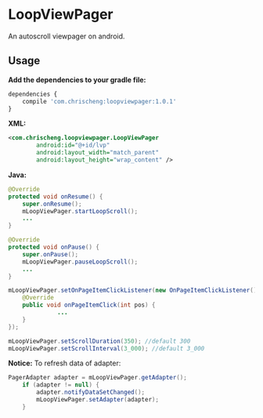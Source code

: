 # LoopViewPager
An autoscroll viewpager on android.
## Usage
**Add the dependencies to your gradle file:**
```javascript
dependencies {
    compile 'com.chrischeng:loopviewpager:1.0.1'
}
```
**XML:**
```xml
<com.chrischeng.loopviewpager.LoopViewPager
        android:id="@+id/lvp"
        android:layout_width="match_parent"
        android:layout_height="wrap_content" />
```
**Java:**
```java
@Override
protected void onResume() {
    super.onResume();
    mLoopViewPager.startLoopScroll();
    ...
}

@Override
protected void onPause() {
    super.onPause();
    mLoopViewPager.pauseLoopScroll();
    ...
}

mLoopViewPager.setOnPageItemClickListener(new OnPageItemClickListener() {
    @Override
    public void onPageItemClick(int pos) {
              ...     
    }
});

mLoopViewPager.setScrollDuration(350); //default 300
mLoopViewPager.setScrollInterval(3_000); //default 3_000
```
**Notice:**
To refresh data of adapter:
```java
PagerAdapter adapter = mLoopViewPager.getAdapter();
    if (adapter != null) {
        adapter.notifyDataSetChanged();
        mLoopViewPager.setAdapter(adapter);
    }
```
